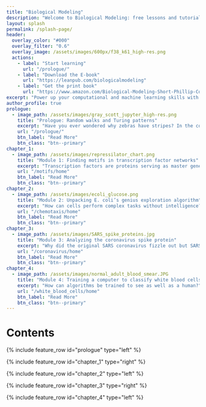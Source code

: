 ```yaml
---
title: "Biological Modeling"
description: "Welcome to Biological Modeling: free lessons and tutorials that blend computation with life science, plus a companion textbook."
layout: splash
permalink: /splash-page/
header:
  overlay_color: "#000"
  overlay_filter: "0.6"
  overlay_image: /assets/images/600px/f38_k61_high-res.png
  actions:
    - label: "Start learning"
      url: "/prologue/"
    - label: "Download the E-book"
      url: "https://leanpub.com/biologicalmodeling"
    - label: "Get the print book"
      url: "https://www.amazon.com/Biological-Modeling-Short-Phillip-Compeau/dp/B0BT6B2B8W"
excerpt: "Power up your computational and machine learning skills with our free course on modeling biological systems."
author_profile: true
prologue:
  - image_path: /assets/images/gray_scott_jupyter_high-res.png
    title: "Prologue: Random walks and Turing patterns"
    excerpt: "Have you ever wondered why zebras have stripes? In the course prologue, we’ll explore how simple predator-prey interactions at the microscopic level can give rise to reaction-diffusion systems, where stripes and spots spontaneously emerge from random motion."
    url: "/prologue/"
    btn_label: "Read More"
    btn_class: "btn--primary"
chapter_1:
  - image_path: /assets/images/repressilator_chart.png
    title: "Module 1: Finding motifs in transcription factor networks"
    excerpt: "Transcription factors are proteins serving as master gene regulators in the cell. When we study how transcription factors interact, we uncover remarkable patterns like oscillations that arise from simple behavior. In this module, we will build models to explain why these regulatory patterns have evolved."
    url: "/motifs/home"
    btn_label: "Read More"
    btn_class: "btn--primary"
chapter_2:
  - image_path: /assets/images/ecoli_glucose.png
    title: "Module 2: Unpacking E. coli’s genius exploration algorithm"
    excerpt: "How can cells perform complex tasks without intelligence?"
    url: "/chemotaxis/home"
    btn_label: "Read More"
    btn_class: "btn--primary"
chapter_3:
  - image_path: /assets/images/SARS_spike_proteins.jpg
    title: "Module 3: Analyzing the coronavirus spike protein"
    excerpt: "Why did the original SARS coronavirus fizzle out but SARS-CoV-2 spread like wildfire around the planet?"
    url: "/coronavirus/home"
    btn_label: "Read More"
    btn_class: "btn--primary"
chapter_4:
  - image_path: /assets/images/normal_adult_blood_smear.JPG
    title: "Module 4: Training a computer to classify white blood cells"
    excerpt: "How can algorithms be trained to see as well as a human?"
    url: "/white_blood_cells/home"
    btn_label: "Read More"
    btn_class: "btn--primary"
---
```


# Contents

{% include feature_row id="prologue" type="left" %}

{% include feature_row id="chapter_1" type="right" %}

{% include feature_row id="chapter_2" type="left" %}

{% include feature_row id="chapter_3" type="right" %}

{% include feature_row id="chapter_4" type="left" %}


